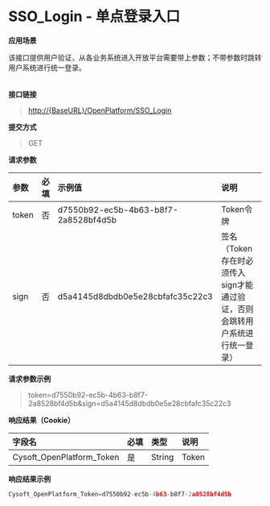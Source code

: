 # SSO\_Login - 单点登录入口

**应用场景**

该接口提供用户验证，从各业务系统进入开放平台需要带上参数；不带参数时跳转用户系统进行统一登录。

###### 

**接口链接**

> [http://{BaseURL}/OpenPlatform/SSO\_Login](http://{BaseURL}/OpenPlatform/Login)

**提交方式**

> GET

**请求参数**

| 参数 | 必填 | 示例值 | 说明 |
| :--- | :--- | :--- | :--- |
| token | 否 | d7550b92-ec5b-4b63-b8f7-2a8528bf4d5b | Token令牌 |
| sign | 否 | d5a4145d8dbdb0e5e28cbfafc35c22c3 | 签名（Token存在时必须传入sign才能通过验证，否则会跳转用户系统进行统一登录） |

**请求参数示例**

> token=d7550b92-ec5b-4b63-b8f7-2a8528bf4d5b&sign=d5a4145d8dbdb0e5e28cbfafc35c22c3

**响应结果（Cookie）**

| 字段名 | 必填 | 类型 | 说明 |
| :--- | :--- | :--- | :--- |
| Cysoft\_OpenPlatform\_Token | 是 | String | Token |

**响应结果示例**

```js
Cysoft_OpenPlatform_Token=d7550b92-ec5b-4b63-b8f7-2a8528bf4d5b
```



